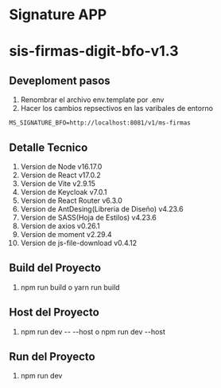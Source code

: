# Signature APP 
# sis-firmas-digit-bfo-v1.3

## Deveploment pasos

1. Renombrar el archivo env.template por .env
2. Hacer los cambios repsectivos en las varibales de entorno
```
MS_SIGNATURE_BFO=http://localhost:8081/v1/ms-firmas
```
## Detalle Tecnico

1. Version de Node v16.17.0
2. Version de React v17.0.2
3. Version de Vite v2.9.15
4. Version de Keycloak v7.0.1
5. Version de React Router v6.3.0 
6. Version de AntDesing(Libreria de Diseño) v4.23.6
7. Version de SASS(Hoja de Estilos) v4.23.6
8. Version de axios v0.26.1
9. Version de moment v2.29.4
10. Version de js-file-download v0.4.12

## Build del Proyecto 

1. npm run build o yarn run build

## Host del Proyecto

1. npm run dev -- --host o npm run dev --host

## Run del Proyecto

1. npm run dev
